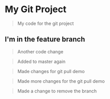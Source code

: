 # My Git Project

> My code for the git project

## I'm in the feature branch

> Another code change

> Added to master again

> Made changes for git pull demo

> Made more changes for the git pull demo

> Made a change to remove the branch
